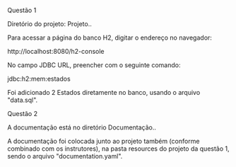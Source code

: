 Questão 1

Diretório do projeto:
Projeto\..

Para acessar a página do banco H2, digitar o endereço no navegador:

http://localhost:8080/h2-console

No campo JDBC URL, preencher com o seguinte comando:

jdbc:h2:mem:estados

Foi adicionado 2 Estados diretamente no banco, usando o arquivo "data.sql".


Questão 2

A documentação está no diretório Documentação\..

A documentação foi colocada junto ao projeto também (conforme combinado com os instrutores),
na pasta resources do projeto da questão 1, sendo o arquivo "documentation.yaml".